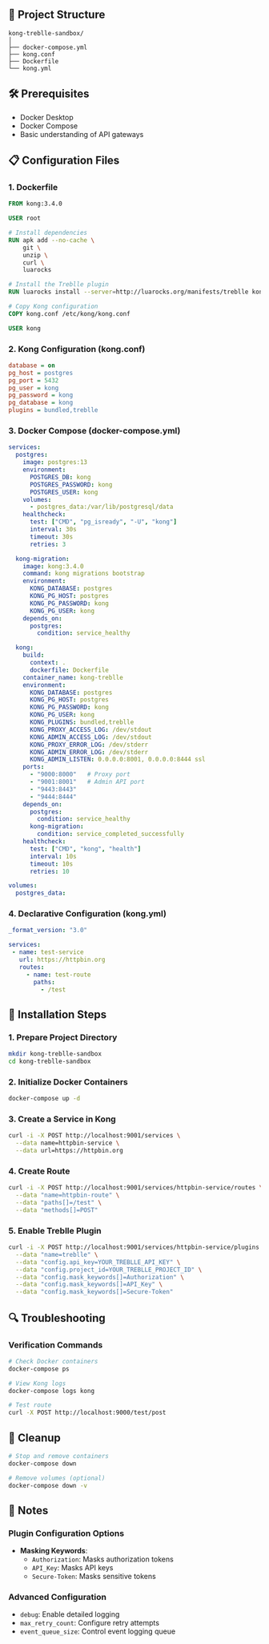 

## 📁 Project Structure

```
kong-treblle-sandbox/
│
├── docker-compose.yml
├── kong.conf
├── Dockerfile
└── kong.yml
```

## 🛠 Prerequisites

- Docker Desktop
- Docker Compose
- Basic understanding of API gateways

## 📋 Configuration Files

### 1. Dockerfile

```dockerfile
FROM kong:3.4.0

USER root

# Install dependencies
RUN apk add --no-cache \
    git \
    unzip \
    curl \
    luarocks

# Install the Treblle plugin
RUN luarocks install --server=http://luarocks.org/manifests/treblle kong-plugin-treblle

# Copy Kong configuration
COPY kong.conf /etc/kong/kong.conf

USER kong
```

### 2. Kong Configuration (kong.conf)

```ini
database = on
pg_host = postgres
pg_port = 5432
pg_user = kong
pg_password = kong
pg_database = kong
plugins = bundled,treblle
```

### 3. Docker Compose (docker-compose.yml)

```yaml
services:
  postgres:
    image: postgres:13
    environment:
      POSTGRES_DB: kong
      POSTGRES_PASSWORD: kong
      POSTGRES_USER: kong
    volumes:
      - postgres_data:/var/lib/postgresql/data
    healthcheck:
      test: ["CMD", "pg_isready", "-U", "kong"]
      interval: 30s
      timeout: 30s
      retries: 3

  kong-migration:
    image: kong:3.4.0
    command: kong migrations bootstrap
    environment:
      KONG_DATABASE: postgres
      KONG_PG_HOST: postgres
      KONG_PG_PASSWORD: kong
      KONG_PG_USER: kong
    depends_on:
      postgres:
        condition: service_healthy

  kong:
    build: 
      context: .
      dockerfile: Dockerfile
    container_name: kong-treblle
    environment:
      KONG_DATABASE: postgres
      KONG_PG_HOST: postgres
      KONG_PG_PASSWORD: kong
      KONG_PG_USER: kong
      KONG_PLUGINS: bundled,treblle
      KONG_PROXY_ACCESS_LOG: /dev/stdout
      KONG_ADMIN_ACCESS_LOG: /dev/stdout
      KONG_PROXY_ERROR_LOG: /dev/stderr
      KONG_ADMIN_ERROR_LOG: /dev/stderr
      KONG_ADMIN_LISTEN: 0.0.0.0:8001, 0.0.0.0:8444 ssl
    ports:
      - "9000:8000"   # Proxy port
      - "9001:8001"   # Admin API port
      - "9443:8443"
      - "9444:8444"
    depends_on:
      postgres:
        condition: service_healthy
      kong-migration:
        condition: service_completed_successfully
    healthcheck:
      test: ["CMD", "kong", "health"]
      interval: 10s
      timeout: 10s
      retries: 10

volumes:
  postgres_data:
```

### 4. Declarative Configuration (kong.yml)

```yaml
_format_version: "3.0"

services:
 - name: test-service
   url: https://httpbin.org
   routes:
     - name: test-route
       paths:
         - /test
```

## 🚀 Installation Steps

### 1. Prepare Project Directory

```bash
mkdir kong-treblle-sandbox
cd kong-treblle-sandbox
```

### 2. Initialize Docker Containers

```bash
docker-compose up -d
```

### 3. Create a Service in Kong

```bash
curl -i -X POST http://localhost:9001/services \
  --data name=httpbin-service \
  --data url=https://httpbin.org
```

### 4. Create Route

```bash
curl -i -X POST http://localhost:9001/services/httpbin-service/routes \
  --data "name=httpbin-route" \
  --data "paths[]=/test" \
  --data "methods[]=POST"
```

### 5. Enable Treblle Plugin

```bash
curl -i -X POST http://localhost:9001/services/httpbin-service/plugins \
  --data "name=treblle" \
  --data "config.api_key=YOUR_TREBLLE_API_KEY" \
  --data "config.project_id=YOUR_TREBLLE_PROJECT_ID" \
  --data "config.mask_keywords[]=Authorization" \
  --data "config.mask_keywords[]=API_Key" \
  --data "config.mask_keywords[]=Secure-Token"
```

## 🔍 Troubleshooting

### Verification Commands

```bash
# Check Docker containers
docker-compose ps

# View Kong logs
docker-compose logs kong

# Test route
curl -X POST http://localhost:9000/test/post
```

## 🧹 Cleanup

```bash
# Stop and remove containers
docker-compose down

# Remove volumes (optional)
docker-compose down -v
```

## 📝 Notes

### Plugin Configuration Options

- **Masking Keywords**:
  - `Authorization`: Masks authorization tokens
  - `API_Key`: Masks API keys
  - `Secure-Token`: Masks sensitive tokens

### Advanced Configuration

- `debug`: Enable detailed logging
- `max_retry_count`: Configure retry attempts
- `event_queue_size`: Control event logging queue

